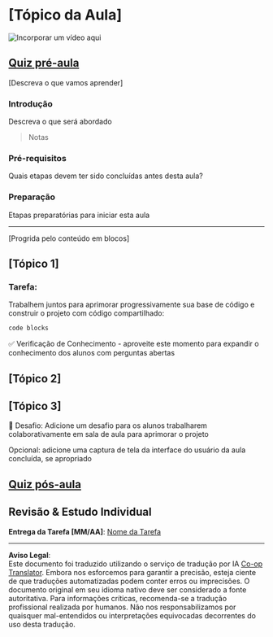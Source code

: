 <!--
CO_OP_TRANSLATOR_METADATA:
{
  "original_hash": "0494be70ad7fadd13a8c3d549c23e355",
  "translation_date": "2025-08-28T03:45:11+00:00",
  "source_file": "lesson-template/README.md",
  "language_code": "br"
}
-->
# [Tópico da Aula]

![Incorporar um vídeo aqui](../../../lesson-template/video-url)

## [Quiz pré-aula](../../../lesson-template/quiz-url)

[Descreva o que vamos aprender]

### Introdução

Descreva o que será abordado

> Notas

### Pré-requisitos

Quais etapas devem ter sido concluídas antes desta aula?

### Preparação

Etapas preparatórias para iniciar esta aula

---

[Progrida pelo conteúdo em blocos]

## [Tópico 1]

### Tarefa:

Trabalhem juntos para aprimorar progressivamente sua base de código e construir o projeto com código compartilhado:

```html
code blocks
```

✅ Verificação de Conhecimento - aproveite este momento para expandir o conhecimento dos alunos com perguntas abertas

## [Tópico 2]

## [Tópico 3]

🚀 Desafio: Adicione um desafio para os alunos trabalharem colaborativamente em sala de aula para aprimorar o projeto

Opcional: adicione uma captura de tela da interface do usuário da aula concluída, se apropriado

## [Quiz pós-aula](../../../lesson-template/quiz-url)

## Revisão & Estudo Individual

**Entrega da Tarefa [MM/AA]**: [Nome da Tarefa](assignment.md)

---

**Aviso Legal**:  
Este documento foi traduzido utilizando o serviço de tradução por IA [Co-op Translator](https://github.com/Azure/co-op-translator). Embora nos esforcemos para garantir a precisão, esteja ciente de que traduções automatizadas podem conter erros ou imprecisões. O documento original em seu idioma nativo deve ser considerado a fonte autoritativa. Para informações críticas, recomenda-se a tradução profissional realizada por humanos. Não nos responsabilizamos por quaisquer mal-entendidos ou interpretações equivocadas decorrentes do uso desta tradução.